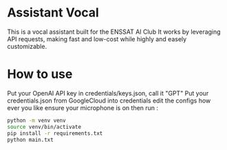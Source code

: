 # Assistant Vocal
This is a vocal assistant built for the ENSSAT AI Club
It works by leveraging API requests, making fast and low-cost while highly and easely customizable.

# How to use
Put your OpenAI API key in credentials/keys.json, call it "GPT"
Put your credentials.json from GoogleCloud into credentials
edit the configs how ever you like
ensure your microphone is on
then run :
```bash
python -m venv venv
source venv/bin/activate
pip install -r requirements.txt
python main.txt
```
